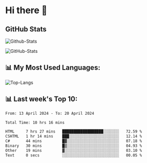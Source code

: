 # Hi there 👋

## GitHub Stats
![Github-Stats](https://github-readme-stats-sigma-five.vercel.app/api?username=ltorson&show_icons=true&theme=radical&count_private=true)

![GitHub-Stats](https://github-readme-stats.vercel.app/api/wakatime?username=LeeTorson&theme=synthwave&size_weight=0.5&count_weight=0.5&title_color=36F9F6&langs_count=10&count_private=true)

## 📊 My Most Used Languages:
![Top-Langs](https://github-readme-stats-sigma-five.vercel.app/api/top-langs/?username=LTorson&layout=compact&langs_count=10)


## 📊 Last week's Top 10:
<!--START_SECTION:waka-->

```txt
From: 13 April 2024 - To: 20 April 2024

Total Time: 10 hrs 16 mins

HTML     7 hrs 27 mins   ██████████████████░░░░░░░   72.59 %
CSHTML   1 hr 14 mins    ███░░░░░░░░░░░░░░░░░░░░░░   12.14 %
C#       44 mins         █▓░░░░░░░░░░░░░░░░░░░░░░░   07.18 %
Binary   30 mins         █▒░░░░░░░░░░░░░░░░░░░░░░░   04.93 %
Other    19 mins         ▓░░░░░░░░░░░░░░░░░░░░░░░░   03.10 %
Text     0 secs          ░░░░░░░░░░░░░░░░░░░░░░░░░   00.05 %
```

<!--END_SECTION:waka-->
